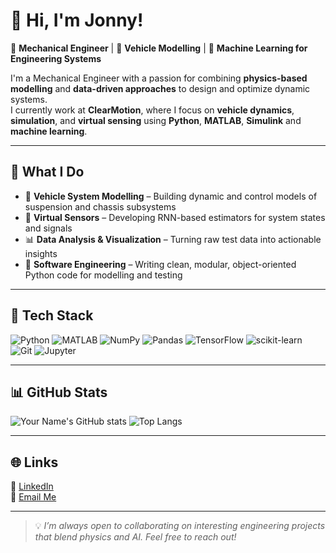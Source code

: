 # 👋 Hi, I'm Jonny!

🎯 **Mechanical Engineer** | 🚗 **Vehicle Modelling** | 🧠 **Machine Learning for Engineering Systems**

I'm a Mechanical Engineer with a passion for combining **physics-based modelling** and **data-driven approaches** to design and optimize dynamic systems.  
I currently work at **ClearMotion**, where I focus on **vehicle dynamics**, **simulation**, and **virtual sensing** using **Python**, **MATLAB**, **Simulink** and **machine learning**.

---

## 🚀 What I Do
- 🧩 **Vehicle System Modelling** – Building dynamic and control models of suspension and chassis subsystems  
- 🧠 **Virtual Sensors** – Developing RNN-based estimators for system states and signals  
- 📊 **Data Analysis & Visualization** – Turning raw test data into actionable insights  
- 🧱 **Software Engineering** – Writing clean, modular, object-oriented Python code for modelling and testing  

---

## 🧰 Tech Stack
![Python](https://img.shields.io/badge/-Python-3776AB?logo=python&logoColor=white)
![MATLAB](https://img.shields.io/badge/-MATLAB-orange)
![NumPy](https://img.shields.io/badge/-NumPy-013243?logo=numpy)
![Pandas](https://img.shields.io/badge/-Pandas-150458?logo=pandas)
![TensorFlow](https://img.shields.io/badge/-TensorFlow-FF6F00?logo=tensorflow)
![scikit-learn](https://img.shields.io/badge/-scikit--learn-F7931E?logo=scikit-learn)
![Git](https://img.shields.io/badge/-Git-F05032?logo=git&logoColor=white)
![Jupyter](https://img.shields.io/badge/-Jupyter-F37626?logo=jupyter)

---

## 📊 GitHub Stats
![Your Name's GitHub stats](https://github-readme-stats.vercel.app/api?username=jonnyjamison&show_icons=true&theme=default)
![Top Langs](https://github-readme-stats.vercel.app/api/top-langs/?username=jonnyjamison&layout=compact)

---

## 🌐 Links
💼 [LinkedIn](www.linkedin.com/in/jonnyjamison)  
📧 [Email Me](mailto:jonny.jamison@outlook.com)

---

> 💡 *I’m always open to collaborating on interesting engineering projects that blend physics and AI. Feel free to reach out!*
